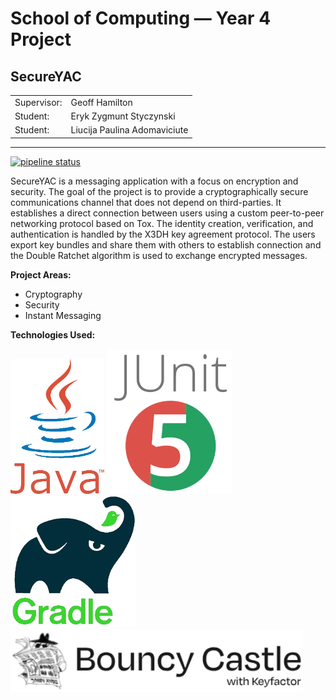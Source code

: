 ﻿# School of Computing &mdash; Year 4 Project

## SecureYAC

|            |                              |
|------------|------------------------------|
|Supervisor: | Geoff Hamilton               |
|Student:    | Eryk Zygmunt Styczynski      |
|Student:    | Liucija Paulina Adomaviciute |
---------------------------------------------

[![pipeline status](https://gitlab.computing.dcu.ie/adomavp2/2025-csc1097-adomavp2-secure-chat/badges/main/pipeline.svg)](https://gitlab.computing.dcu.ie/adomavp2/2025-csc1097-adomavp2-secure-chat/-/commits/main)

SecureYAC is a messaging application with a focus on encryption and security. The goal of the project is to provide a cryptographically secure communications channel that does not depend on third-parties.  It establishes a direct connection between users using a custom peer-to-peer networking protocol based on Tox. The identity creation, verification, and authentication is handled by the X3DH key agreement protocol. The users export key bundles and share them with others to establish connection and the Double Ratchet algorithm is used to exchange encrypted messages.

**Project Areas:**
* Cryptography
* Security
* Instant Messaging

**Technologies Used:**

<img src="res/java_logo.png" width="150px" height="auto">
<img src="res/junit_logo.png" width="200px" height="auto">
<img src="res/gradle_logo.png" width="200px" heigth="auto">
<img src="res/bouncycastle_logo.png" width="auto" height="100px">
